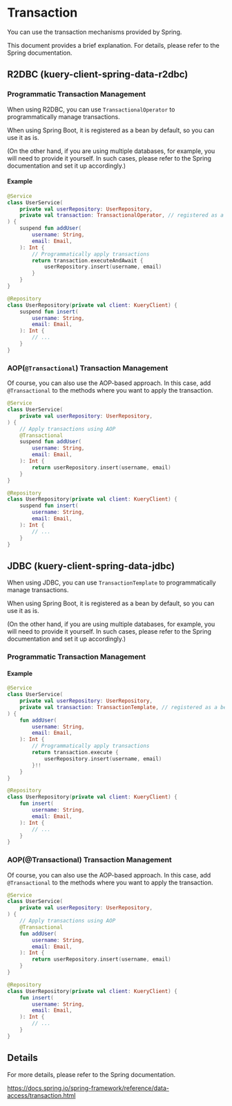 # Transaction

You can use the transaction mechanisms provided by Spring.

This document provides a brief explanation. For details, please refer to the Spring documentation.

## R2DBC (kuery-client-spring-data-r2dbc)

### Programmatic Transaction Management

When using R2DBC, you can use `TransactionalOperator` to programmatically manage transactions.

When using Spring Boot, it is registered as a bean by default, so you can use it as is.

(On the other hand, if you are using multiple databases, for example, you will need to provide it yourself. In such
cases, please refer to the Spring documentation and set it up accordingly.)

#### Example

```kotlin
@Service
class UserService(
    private val userRepository: UserRepository,
    private val transaction: TransactionalOperator, // registered as a bean
) {
    suspend fun addUser(
        username: String,
        email: Email,
    ): Int {
        // Programmatically apply transactions
        return transaction.executeAndAwait {
            userRepository.insert(username, email)
        }
    }
}

@Repository
class UserRepository(private val client: KueryClient) {
    suspend fun insert(
        username: String,
        email: Email,
    ): Int {
        // ...
    }
}
```

### AOP(`@Transactional`) Transaction Management

Of course, you can also use the AOP-based approach. In this case, add `@Transactional` to the methods where you want to
apply the transaction.

```kotlin
@Service
class UserService(
    private val userRepository: UserRepository,
) {
    // Apply transactions using AOP
    @Transactional
    suspend fun addUser(
        username: String,
        email: Email,
    ): Int {
        return userRepository.insert(username, email)
    }
}

@Repository
class UserRepository(private val client: KueryClient) {
    suspend fun insert(
        username: String,
        email: Email,
    ): Int {
        // ...
    }
}
```

## JDBC (kuery-client-spring-data-jdbc)

When using JDBC, you can use `TransactionTemplate` to programmatically manage transactions.

When using Spring Boot, it is registered as a bean by default, so you can use it as is.

(On the other hand, if you are using multiple databases, for example, you will need to provide it yourself. In such
cases, please refer to the Spring documentation and set it up accordingly.)

### Programmatic Transaction Management

#### Example

```kotlin
@Service
class UserService(
    private val userRepository: UserRepository,
    private val transaction: TransactionTemplate, // registered as a bean
) {
    fun addUser(
        username: String,
        email: Email,
    ): Int {
        // Programmatically apply transactions
        return transaction.execute {
            userRepository.insert(username, email)
        }!!
    }
}

@Repository
class UserRepository(private val client: KueryClient) {
    fun insert(
        username: String,
        email: Email,
    ): Int {
        // ...
    }
}
```

### AOP(@Transactional) Transaction Management

Of course, you can also use the AOP-based approach. In this case, add `@Transactional` to the methods where you want to
apply the transaction.

```kotlin
@Service
class UserService(
    private val userRepository: UserRepository,
) {
    // Apply transactions using AOP
    @Transactional
    fun addUser(
        username: String,
        email: Email,
    ): Int {
        return userRepository.insert(username, email)
    }
}

@Repository
class UserRepository(private val client: KueryClient) {
    fun insert(
        username: String,
        email: Email,
    ): Int {
        // ...
    }
}
```

## Details

For more details, please refer to the Spring documentation.

https://docs.spring.io/spring-framework/reference/data-access/transaction.html

